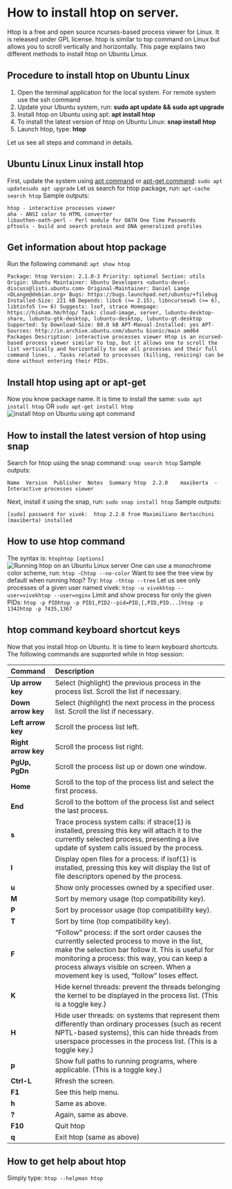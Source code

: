 # How to install htop on server. 

Htop is a free and open source ncurses-based process viewer for Linux. It is released under GPL license. htop is similar to top command on Linux but allows you to scroll vertically and horizontally. This page explains two different methods to install htop on Ubuntu Linux.

## Procedure to install htop on Ubuntu Linux

1. Open the terminal application for the local system. For remote system use the ssh command
2. Update your Ubuntu system, run: **sudo apt update && sudo apt upgrade**
3. Install htop on Ubuntu using apt: **apt install htop**
4. To install the latest version of htop on Ubuntu Linux: **snap install htop**
5. Launch htop, type: **htop**

Let us see all steps and command in details.

## Ubuntu Linux Linux install htop

First, update the system using [apt command](https://www.cyberciti.biz/faq/ubuntu-lts-debian-linux-apt-command-examples/) or [apt-get command](https://www.cyberciti.biz/tips/linux-debian-package-management-cheat-sheet.html):
`sudo apt updatesudo apt upgrade`
Let us search for htop package, run:
`apt-cache search htop`
Sample outputs:

```
htop - interactive processes viewer
aha - ANSI color to HTML converter
libauthen-oath-perl - Perl module for OATH One Time Passwords
pftools - build and search protein and DNA generalized profiles
```

## Get information about htop package

Run the following command:
`apt show htop`

```
Package: htop Version: 2.1.0-3 Priority: optional Section: utils Origin: Ubuntu Maintainer: Ubuntu Developers <ubuntu-devel-discuss@lists.ubuntu.com> Original-Maintainer: Daniel Lange <DLange@debian.org> Bugs: https://bugs.launchpad.net/ubuntu/+filebug Installed-Size: 221 kB Depends: libc6 (>= 2.15), libncursesw5 (>= 6), libtinfo5 (>= 6) Suggests: lsof, strace Homepage: https://hisham.hm/htop/ Task: cloud-image, server, lubuntu-desktop-share, lubuntu-gtk-desktop, lubuntu-desktop, lubuntu-qt-desktop Supported: 5y Download-Size: 80.0 kB APT-Manual-Installed: yes APT-Sources: http://in.archive.ubuntu.com/ubuntu bionic/main amd64 Packages Description: interactive processes viewer Htop is an ncursed-based process viewer similar to top, but it allows one to scroll the list vertically and horizontally to see all processes and their full command lines. . Tasks related to processes (killing, renicing) can be done without entering their PIDs.
```

## Install htop using apt or apt-get

Now you know package name. It is time to install the same:
`sudo apt install htop`
OR
`sudo apt-get install htop`
![install htop on Ubuntu using apt command](https://www.cyberciti.biz/media/new/faq/2019/07/install-htop-on-Ubuntu-using-apt-command.png)

## How to install the latest version of htop using snap

Search for htop using the snap command:
`snap search htop`
Sample outputs:

```
Name  Version  Publisher  Notes  Summary htop  2.2.0    maxiberta  -      Interactive processes viewer
```

Next, install it using the snap, run:
`sudo snap install htop`
Sample outputs:

```
[sudo] password for vivek:  htop 2.2.0 from Maximiliano Bertacchini (maxiberta) installed
```

## How to use htop command

The syntax is:
`htophtop [options]`
![Running htop on an Ubuntu Linux server](https://www.cyberciti.biz/media/new/faq/2019/07/Running-htop-on-an-Ubuntu-Linux-server.png)
One can use a monochrome color scheme, run:
`htop -Chtop --no-color`
Want to see the tree view by default when running htop? Try:
`htop -thtop --tree`
Let us see only processes of a given user named vivek:
`htop -u vivekhtop --user=vivekhtop --user=nginx`
Limit and show process for only the given PIDs:
`htop -p PIDhtop -p PID1,PID2--pid=PID,[,PID,PID...]htop -p 1342htop -p 7435,1367`

## htop command keyboard shortcut keys

Now that you install htop on Ubuntu. It is time to learn keyboard shortcuts. The following commands are supported while in htop session:

| Command             | Description                                                  |
| :------------------ | :----------------------------------------------------------- |
| **Up arrow key**    | Select (highlight) the previous process in the process list. Scroll the list if necessary. |
| **Down arrow key**  | Select (highlight) the next process in the process list. Scroll the list if necessary. |
| **Left arrow key**  | Scroll the process list left.                                |
| **Right arrow key** | Scroll the process list right.                               |
| **PgUp, PgDn**      | Scroll the process list up or down one window.               |
| **Home**            | Scroll to the top of the process list and select the first process. |
| **End**             | Scroll to the bottom of the process list and select the last process. |
| **s**               | Trace process system calls: if strace(1) is installed, pressing this key will attach it to the currently selected process, presenting a live update of system calls issued by the process. |
| **l**               | Display open files for a process: if lsof(1) is installed, pressing this key will display the list of file descriptors opened by the process. |
| **u**               | Show only processes owned by a specified user.               |
| **M**               | Sort by memory usage (top compatibility key).                |
| **P**               | Sort by processor usage (top compatibility key).             |
| **T**               | Sort by time (top compatibility key).                        |
| **F**               | “Follow” process: if the sort order causes the currently selected process to move in the list, make the selection bar follow it. This is useful for monitoring a process: this way, you can keep a process always visible on screen. When a movement key is used, “follow” loses effect. |
| **K**               | Hide kernel threads: prevent the threads belonging the kernel to be displayed in the process list. (This is a toggle key.) |
| **H**               | Hide user threads: on systems that represent them differently than ordinary processes (such as recent NPTL-based systems), this can hide threads from userspace processes in the process list. (This is a toggle key.) |
| **p**               | Show full paths to running programs, where applicable. (This is a toggle key.) |
| **Ctrl-L**          | Rfresh the screen.                                           |
| **F1**              | See this help menu.                                          |
| **h**               | Same as above.                                               |
| **?**               | Again, same as above.                                        |
| **F10**             | Quit htop                                                    |
| **q**               | Exit htop (same as above)                                    |

## How to get help about htop

Simply type:
`htop --helpman htop`
